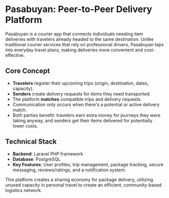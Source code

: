 # Pasabuyan: Peer-to-Peer Delivery Platform

Pasabuyan is a courier app that connects individuals needing item deliveries with travelers already headed to the same destination. Unlike traditional courier services that rely on professional drivers, Pasabuyan taps into everyday travel plans, making deliveries more convenient and cost-effective.

## Core Concept
- **Travelers** register their upcoming trips (origin, destination, dates, capacity).
- **Senders** create delivery requests for items they need transported.
- The platform **matches** compatible trips and delivery requests.
- Communication only occurs when there's a potential or active delivery match.
- Both parties benefit: travelers earn extra money for journeys they were taking anyway, and senders get their items delivered for potentially lower costs.

## Technical Stack
- **Backend**: Laravel PHP framework
- **Database**: PostgreSQL
- **Key Features**: User profiles, trip management, package tracking, secure messaging, reviews/ratings, and a notification system.

This platform creates a sharing economy for package delivery, utilizing unused capacity in personal travel to create an efficient, community-based logistics network.
